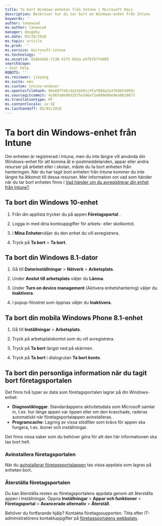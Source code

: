 ```yaml
---
title: Ta bort Windows-enheten från Intune | Microsoft Docs
description: Beskriver hur du tar bort en Windows-enhet från Intune
keywords: ''
author: lenewsad
ms.author: lanewsad
manager: dougeby
ms.date: 03/28/2018
ms.topic: article
ms.prod: ''
ms.service: microsoft-intune
ms.technology: ''
ms.assetid: 018bda65-7238-41f5-b92a-e5f67b7fe085
searchScope:
- User help
ROBOTS: ''
ms.reviewer: jieyang
ms.suite: ems
ms.custom: intune-enduser
ms.openlocfilehash: 89a69f7d5cda31658cc9faf068a2a37698fdd93c
ms.sourcegitcommit: 4c06fa8e9932575e546ef2e880d96e96a0618673
ms.translationtype: HT
ms.contentlocale: sv-SE
ms.lasthandoff: 05/03/2018
---
```

# <a name="remove-your-windows-device-from-intune"></a>Ta bort din Windows-enhet från Intune

Om enheten är registrerad i Intune, men du inte längre vill använda din Windows-enhet för att komma åt e-postmeddelanden, appar eller andra resurser på arbetet eller i skolan, måste du ta bort enheten från hanteringen. När du har tagit bort enheten från Intune kommer du inte längre ha åtkomst till dessa resurser. Mer information om vad som händer när du tar bort enheten finns i [Vad händer om du avregistrerar din enhet från Intune?](what-happens-if-you-unenroll-your-device-from-intune-windows.md).

## <a name="remove-your-windows-10-device"></a>Ta bort din Windows 10-enhet

1.  Från din applista trycker du på appen **Företagsportal** .

2.  Logga in med dina kontouppgifter för arbets- eller skolkontot.

3.  I **Mina Enheter**väljer du den enhet du vill avregistrera.

4.  Tryck på **Ta bort** &gt; **Ta bort**.

## <a name="remove-your-windows-81-computer"></a>Ta bort din Windows 8.1-dator

1.  Gå till **Datorinställningar** &gt; **Nätverk** &gt; **Arbetsplats**.

2.  Under **Anslut till arbetsplats** väljer du **Lämna**.

3.  Under **Turn on device management** (Aktivera enhetshantering) väljer du **Inaktivera**.

4.  I popup-fönstret som öppnas väljer du **Inaktivera**.

## <a name="remove-your-windows-phone-81-mobile-device"></a>Ta bort din mobila Windows Phone 8.1-enhet

1.  Gå till **Inställningar** &gt; **Arbetsplats**.

2.  Tryck på arbetsplatskontot som du vill avregistrera.

3.  Tryck på **Ta bort** längst ned på skärmen.

4.  Tryck på **Ta bort** i dialogrutan **Ta bort konto**.

## <a name="removing-your-personal-information-after-removing-the-company-portal"></a>Ta bort din personliga information när du tagit bort företagsportalen

Det finns två typer av data som företagsportalen lagrar på din Windows-enhet:

-   **Diagnostikloggar**: Standardappens aktivitetsdata som Microsoft samlar in, t.ex. hur länge appen var öppen eller om den kraschade, raderas automatiskt när företagsportalappen avinstalleras.
-   **Programcache**: Lagring av vissa stödfiler som krävs för appen ska fungera, t.ex. ikoner och inställningar.

Det finns vissa saker som du behöver göra för att den här informationen ska tas bort helt.

### <a name="uninstall-the-company-portal"></a>Avinstallera företagsportalen  

När du [avinstallerar företagsportalappen](https://support.microsoft.com/help/4028003/windows-10-uninstall-apps-and-programs) tas vissa appdata som lagras på enheten bort.  

### <a name="reset-the-company-portal"></a>Återställa företagsportalen

Du kan återställa resten av företagsportalens appdata genom att återställa appen i Inställningar. Öppna **Inställningar** > **Appar och funktioner** > **Företagsportal** > **Avancerade alternativ** > **Återställ**.

Behöver du fortfarande hjälp? Kontakta företagssupporten. Titta efter IT-administratörens kontaktuppgifter på [företagsportalens webbplats](https://portal.manage.microsoft.com#HelpDeskDialog).
